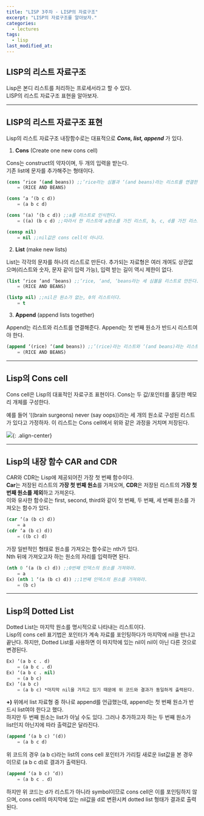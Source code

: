 ```yaml
---
title: "LISP 3주차 - LISP의 자료구조"
excerpt: "LISP의 자료구조를 알아보자."
categories:
  - lectures
tags:
  - lisp
last_modified_at:
---
```


## LISP의 리스트 자료구조
Lisp은 본디 리스트를 처리하는 프로세서라고 할 수 있다.  
LISP의 리스트 자료구조 표현을 알아보자.

---

## LISP의 리스트 자료구조 표현
Lisp의 리스트 자료구조 내장함수로는 대표적으로 ***Cons, list, append*** 가 있다.
  
  
1. **Cons** (Create one new cons cell)

Cons는 construct의 약자이며, 두 개의 입력을 받는다.  
기존 list에 문자를 추가해주는 형태이다.

```lisp
(cons ‘rice ‘(and beans)) ;;’rice라는 심볼과 ‘(and beans)라는 리스트를 연결한다.
	= (RICE AND BEANS)

(cons ‘a ‘(b c d))
	= (a b c d)

(cons ‘(a) ‘(b c d)) ;;a를 리스트로 인식한다.
    = ((a) (b c d) ;;따라서 한 리스트에 a원소를 가진 리스트, b, c, d를 가진 리스트 형태로 저장된다.

(consp nil) 
	= nil ;;nil값은 cons cell이 아니다.
```
2. **List** (make new lists)

List는 각각의 문자를 하나의 리스트로 만든다. 추가되는 자료형은 여러 개여도 상관없으며(리스트와 숫자, 문자 같이 입력 가능), 입력 받는 길이 역시 제한이 없다.

```lisp
(list ‘rice ‘and ‘beans) ;;’rice, ‘and, ‘beans라는 세 심볼을 리스트로 만든다.
	= (RICE AND BEANS) 

(listp nil) ;;nil은 원소가 없는, 0의 리스트이다.
	= t
```

3. **Append** (append lists together)
  
Append는 리스트와 리스트를 연결해준다. Append는 첫 번째 원소가 반드시 리스트여야 한다.

```lisp
(append ‘(rice) ‘(and beans)) ;;’(rice)라는 리스트와 ‘(and beans)라는 리스트를 연결한다.
	= (RICE AND BEANS) 
```
---
## Lisp의 Cons cell

Cons cell은 Lisp의 대표적인 자료구조 표현이다. Cons는 두 값/포인터를 홀딩한 메모리 개체를 구성한다. 
  
예를 들어 ‘((brain surgeons) never (say oops))라는 세 개의 원소로 구성된 리스트가 있다고 가정하자. 이 리스트는 Cons cell에서 위와 같은 과정을 거치며 저장된다.  

![](https://drive.google.com/uc?id=1EL5RHALz2NgoXrka5mqh9HpzHMGkR-zJ){: .align-center}  

---

## Lisp의 내장 함수 CAR and CDR

CAR와 CDR는 Lisp에 제공되어진 가장 첫 번째 함수이다.  
**Car**는 저장된 리스트의 **가장 첫 번째 원소**를 가져오며, **CDR**은 저장된 리스트의 **가장 첫 번째 원소를 제외**하고 가져온다.  
이와 유사한 함수로는 first, second, third와 같이 첫 번째, 두 번째, 세 번째 원소를 가져오는 함수가 있다.

```lisp
(car ‘(a (b c) d))
	= a
(cdr ‘a (b c) d))
	= ((b c) d)
```

가장 일반적인 형태로 원소를 가져오는 함수로는 nth가 있다.  
Nth 뒤에 가져오고자 하는 원소의 자리를 입력하면 된다.

```lisp
(nth 0 ‘(a (b c) d)) ;;0번째 인덱스의 원소를 가져와라.
	= a
Ex) (nth 1 ‘(a (b c) d)) ;;1번째 인덱스의 원소를 가져와라.
	= (b c)
```
---

## Lisp의 Dotted List
Dotted List는 마지막 원소를 명시적으로 나타내는 리스트이다.  
Lisp의 cons cell 표기법은 포인터가 계속 자료를 포인팅하다가 마지막에 nil을 만나고 끝난다. 하지만, Dotted List를 사용하면 이 마지막에 있는 nil이 nil이 아닌 다른 것으로 변경된다.

```lisp
Ex) ‘(a b c . d)
	= (a b c . d)
Ex) ‘(a b c . nil)
	= (a b c)
Ex) ‘(a b c)
	= (a b c) *마지막 nil을 가지고 있기 때문에 위 코드와 결과가 동일하게 출력된다.
```

**+)** 위에서 list 자료형 중 하나로 append를 언급했는데, append는 첫 번째 원소가 반드시 list여야 한다고 했다.  
하지만 두 번째 원소는 list가 아닐 수도 있다. 그러나 추가하고자 하는 두 번째 원소가 list인지 아닌지에 따라 출력값은 달라진다.

```lisp
(append ‘(a b c) ‘(d))
	= (a b c d)
```
위 코드의 경우 (a b c)라는 list의 cons cell 포인터가 가리킬 새로운 list값을 본 경우이므로 (a b c d)로 결과가 출력된다.

```lisp
(append ‘(a b c) ‘d))
	= (a b c . d)
```

하지만 위 코드는 d가 리스트가 아니라 symbol이므로 cons cell은 이를 포인팅하지 않으며, cons cell의 마지막에 있는 nil값을 d로 변환시켜 dotted list 형태가 결과로 출력된다. 

